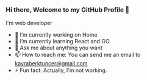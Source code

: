 ### Hi there, Welcome to my GitHub Profile 👋

I'm web developer

- 🔭 I’m currently working on Home
- 🌱 I’m currently learning React and GO
- 💬 Ask me about anything you want
- 📫 How to reach me: You can send me an email to [kayraberktuncer@gmail.com](mailto://kayraberktuncer@gmail.com)
- ⚡ Fun fact: Actually, I'm not working.
